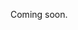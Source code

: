 Coming soon.

<!-- 
  @todo
  Explain the following parameters and when to use them / for what use cases:
    calendarType
    dateFrom
    dateTo
    localTimeFrom
    localTimeTo
    availableFrom (mention default filter on this and link to that guide)
    availableTo (mention default filter on this and link to that guide)
    Explain how range queries on range fields (dateRange / availableRange) work (any overlap is a match, but you can explicitly exclude anything that falls outside of your range in an advanced query).
-->
